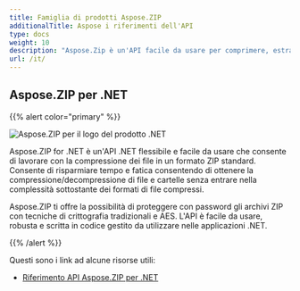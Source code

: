 ```yaml
---
title: Famiglia di prodotti Aspose.ZIP
additionalTitle: Aspose i riferimenti dell'API
type: docs
weight: 10
description: "Aspose.Zip è un'API facile da usare per comprimere, estrarre ed elaborare file compressi nei formati Zip, RAR o 7Zip. Applica la crittografia utilizzando ZipCrypto o AES128, 192 e AES256."
url: /it/
---
```


## Aspose.ZIP per .NET

{{% alert color="primary" %}} 

![Aspose.ZIP per il logo del prodotto .NET](../home_1.png)


Aspose.ZIP for .NET è un'API .NET flessibile e facile da usare che consente di lavorare con la compressione dei file in un formato ZIP standard. Consente di risparmiare tempo e fatica consentendo di ottenere la compressione/decompressione di file e cartelle senza entrare nella complessità sottostante dei formati di file compressi.

Aspose.ZIP ti offre la possibilità di proteggere con password gli archivi ZIP con tecniche di crittografia tradizionali e AES. L'API è facile da usare, robusta e scritta in codice gestito da utilizzare nelle applicazioni .NET.

{{% /alert %}} 

Questi sono i link ad alcune risorse utili:
- [Riferimento API Aspose.ZIP per .NET](/zip/it/net/)